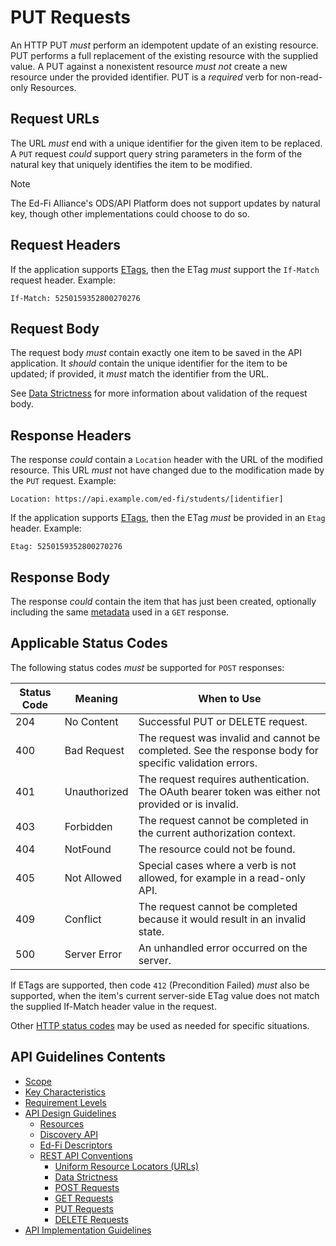 # PUT Requests

An HTTP PUT _must_ perform an idempotent update of an existing resource. PUT
performs a full replacement of the existing resource with the supplied value. A
PUT against a nonexistent resource _must not_ create a new resource under the
provided identifier. PUT is a _required_ verb for non-read-only Resources.

## Request URLs

The URL _must_ end with a unique identifier for the given item to be replaced. A
`PUT` request _could_ support query string parameters in the form of the natural
key that uniquely identifies the item to be modified.

> [!NOTE]
> The Ed-Fi Alliance's ODS/API Platform does not support updates by natural key,
> though other implementations could choose to do so.

## Request Headers

If the application supports [ETags](./REST-API.md#etags), then the ETag _must_
support the `If-Match` request header. Example:

`If-Match: 5250159352800270276`

## Request Body

The request body _must_ contain exactly one item to be saved in the API
application. It _should_ contain the unique identifier for the item to be
updated; if provided, it _must_ match the identifier from the URL.

See [Data Strictness](./DATA-STRICTNESS.md) for more information about
validation of the request body.

## Response Headers

The response _could_ contain a `Location` header with the URL of the modified
resource. This URL _must_ not have changed due to the modification made by the
`PUT` request. Example:

```none
Location: https://api.example.com/ed-fi/students/[identifier]
```

If the application supports [ETags](./REST-API.md#etags), then the ETag _must_
be provided in an `Etag` header. Example:

```none
Etag: 5250159352800270276
```

## Response Body

The response _could_ contain the item that has just been created, optionally
including the same [metadata](./GET-REQUESTS.md#metadata) used in a `GET`
response.

## Applicable Status Codes

The following status codes _must_ be supported for `POST` responses:

| Status Code | Meaning      | When to Use                                                                                            |
| ----------- | ------------ | ------------------------------------------------------------------------------------------------------ |
| 204         | No Content   | Successful PUT or DELETE request.                                                                      |
| 400         | Bad Request  | The request was invalid and cannot be completed. See the response body for specific validation errors. |
| 401         | Unauthorized | The request requires authentication. The OAuth bearer token was either not provided or is invalid.     |
| 403         | Forbidden    | The request cannot be completed in the current authorization context.                                  |
| 404         | NotFound     | The resource could not be found.                                                                       |
| 405         | Not Allowed  | Special cases where a verb is not allowed, for example in a read-only API.                             |
| 409         | Conflict     | The request cannot be completed because it would result in an invalid state.                           |
| 500         | Server Error | An unhandled error occurred on the server.                                                             |

If ETags are supported, then code `412` (Precondition Failed) _must_ also be
supported, when the item's current server-side ETag value does not match the
supplied If-Match header value in the request.

Other [HTTP status codes](./REST-API.md#status-codes) may be used as needed for
specific situations.

## API Guidelines Contents

* [Scope](../SCOPE.md)
* [Key Characteristics](../KEY-CHARACTERISTICS.md)
* [Requirement Levels](../REQUIREMENT-LEVELS.md)
* [API Design Guidelines](../API-DESIGN-GUIDELINES/README.md)
  * [Resources](RESOURCES.md)
  * [Discovery API](./DISCOVERY-API.md)
  * [Ed-Fi Descriptors](./ED-FI-DESCRIPTORS.md)
  * [REST API Conventions](./REST-API.md)
    * [Uniform Resource Locators (URLs)](./UNIFORM-RESOURCE-LOCATORS.md)
    * [Data Strictness](./DATA-STRICTNESS.md)
    * [POST Requests](./POST-REQUESTS.md)
    * [GET Requests](./GET-REQUESTS.md)
    * [PUT Requests](./PUT-REQUESTS.md)
    * [DELETE Requests](./DELETE-REQUESTS.md)
* [API Implementation Guidelines](../API-IMPLEMENTATION-GUIDELINES/README.md)
